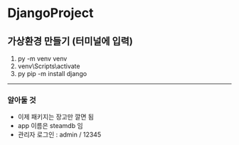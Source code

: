 # DjangoProject

## 가상환경 만들기 (터미널에 입력)
1. py -m venv venv
2. venv\Scripts\activate
3. py pip -m install django

---

### 알아둘 것
- 이제 패키지는 장고만 깔면 됨
- app 이름은 steamdb 임
- 관리자 로그인 : admin / 12345
